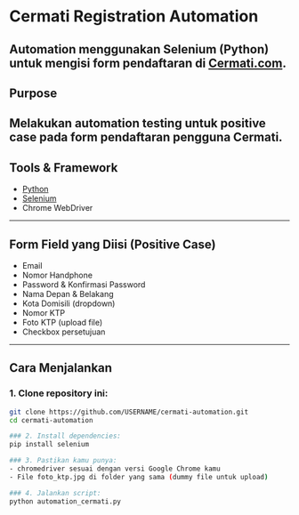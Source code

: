 # Cermati Registration Automation

Automation menggunakan **Selenium (Python)** untuk mengisi form pendaftaran di [Cermati.com](https://www.cermati.com/gabung).
---
## Purpose
Melakukan automation testing untuk positive case pada form pendaftaran pengguna Cermati.
---
## Tools & Framework
- [Python](https://www.python.org/)
- [Selenium](https://www.selenium.dev/)
- Chrome WebDriver
---
## Form Field yang Diisi (Positive Case)
- Email
- Nomor Handphone
- Password & Konfirmasi Password
- Nama Depan & Belakang
- Kota Domisili (dropdown)
- Nomor KTP
- Foto KTP (upload file)
- Checkbox persetujuan
---
## Cara Menjalankan
### 1. Clone repository ini:
```bash
git clone https://github.com/USERNAME/cermati-automation.git
cd cermati-automation

### 2. Install dependencies:
pip install selenium

### 3. Pastikan kamu punya:
- chromedriver sesuai dengan versi Google Chrome kamu
- File foto_ktp.jpg di folder yang sama (dummy file untuk upload)

### 4. Jalankan script:
python automation_cermati.py


